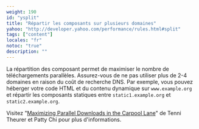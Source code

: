 ```yaml
---
weight: 190
id: "ysplit"
title: "Répartir les composants sur plusieurs domaines"
yahoo: "http://developer.yahoo.com/performance/rules.html#split"
tags: ["content"]
locales: "fr"
notoc: "true"
description: ""
---
```


La répartition des composant permet de maximiser le nombre de téléchargements parallèles. Assurez-vous de ne pas utiliser plus de 2-4 domaines en raison du coût de recherche DNS. Par exemple, vous pouvez héberger votre code HTML et du contenu dynamique sur `www.example.org` et répartir les composants statiques entre `static1.example.org` et `static2.example.org`.

Visitez "[Maximizing Parallel Downloads in the Carpool Lane](http://yuiblog.com/blog/2007/04/11/performance-research-part-4/)" de Tenni Theurer et Patty Chi pour plus d'informations.